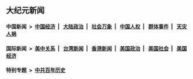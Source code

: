 ## 大纪元新闻

#### 中国新闻 &nbsp;>&nbsp; [中国经济](indexes/ncid283/README.md?02260045) &nbsp;| &nbsp; [大陆政治](indexes/ncid277/README.md?02260045) &nbsp;| &nbsp; [社会万象](indexes/ncid282/README.md?02260045) &nbsp;| &nbsp; [中国人权](indexes/ncid278/README.md?02260045) &nbsp;| &nbsp; [群体事件](indexes/ncid279/README.md?02260045) &nbsp;| &nbsp; [天灾人祸](indexes/ncid280/README.md?02260045)

#### 国际新闻 &nbsp;>&nbsp; [美中关系](indexes/nf1412576/README.md?02260045) &nbsp;| &nbsp; [台湾新闻](indexes/ncid1349361/README.md?02260045) &nbsp;| &nbsp; [香港新闻](indexes/ncid1349362/README.md?02260045) &nbsp;| &nbsp; [美国政治](indexes/ncid1078159/README.md?02260045) &nbsp;| &nbsp; [美国社会](indexes/ncid1078160/README.md?02260045) &nbsp;| &nbsp; [美国经济](indexes/ncid1078158/README.md?02260045)

#### 特别专题 &nbsp;>&nbsp; [中共百年历史](https://github.com/epoch-news/epoch-special/blob/master/README.md?02260045)  

